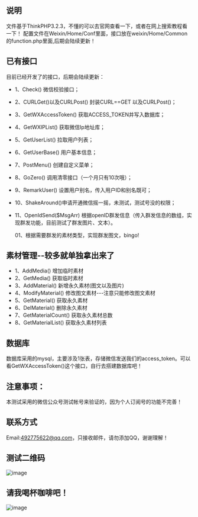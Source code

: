 ﻿
## 说明

文件基于ThinkPHP3.2.3，不懂的可以去官网查看一下，或者在网上搜索教程看一下！
配置文件在Weixin/Home/Conf里面，接口放在weixin/Home/Common 的function.php里面,后期会陆续更新！

## 已有接口

目前已经开发了的接口，后期会陆续更新：

*   1、Check() 微信校验接口；
*   2、CURLGet()以及CURLPost() 封装CURL==GET 以及CURLPost()；
*   3、GetWXAccessToken() 获取ACCESS_TOKEN并写入数据库；
*   4、GetWXIPList() 获取微信Ip地址库；
*   5、GetUserList() 拉取用户列表；
*   6、GetUserBase() 用户基本信息；
*   7、PostMenu() 创建自定义菜单；
*   8、GoZero() 调用清零接口（一个月只有10次哦）；
*   9、RemarkUser() 设置用户别名，传入用户ID和别名既可；
*   10、ShakeAround()申请开通微信摇一摇，未测试，测试号没的权限；
*   11、OpenIdSend($MsgArr) 根据openID群发信息（传入群发信息的数组，实现群发功能，目前测试了群发图片、文本）。

      01、根据需要群发的素材类型，实现群发图文，bingo!

## 素材管理--较多就单独拿出来了

*   1、AddMedia() 增加临时素材
*   2、GetMedia() 获取临时素材
*   3、AddMaterial() 新增永久素材(图文以及图片)
*   4、ModifyMaterial()  修改图文素材---注意只能修改图文素材
*   5、GetMaterial() 获取永久素材
*   6、DelMaterial() 删除永久素材
*   7、GetMaterialCount() 获取永久素材总数
*   8、GetMaterialList() 获取永久素材列表

## 数据库

数据库采用的mysql，主要涉及1张表，存储微信发送我们的access_token。可以看GetWXAccessToken()这个接口，自行去搭建数据库吧！

## 注意事项：

本测试采用的微信公众号测试帐号来验证的，因为个人订阅号的功能不完善！

## 联系方式

Email:492775622@qq.com，只接收邮件，请勿添加QQ，谢谢理解！

## 测试二维码
![image](https://github.com/ayu2013/weixin/raw/master/Public/images/erweima.jpg?raw=true)

## 请我喝杯咖啡吧！
![image](https://github.com/ayu2013/weixin/raw/master/Public/images/alipay.jpg?raw=true)